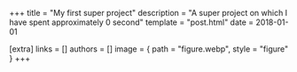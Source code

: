 +++
title = "My first super project"
description = "A super project on which I have spent approximately 0 second"
template = "post.html"
date = 2018-01-01

[extra]
links = []
authors = []
image = { path = "figure.webp", style = "figure" }
+++
